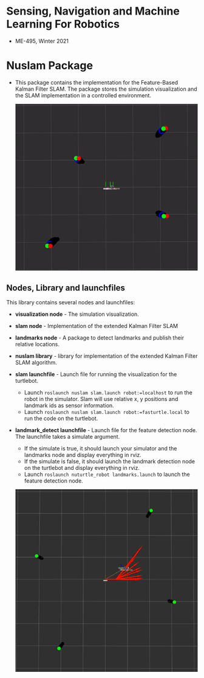 # Sensing, Navigation and Machine Learning For Robotics

- ME-495, Winter 2021

# Nuslam Package

- This package contains the implementation for the Feature-Based Kalman Filter SLAM. The package stores the simulation visualization and the SLAM implementation in a controlled environment.<br>

  ![Simulation](https://github.com/YaelBenShalom/Sensing_Navigation_and_ML/blob/master/nuslam/images/slam2.gif)

## Nodes, Library and launchfiles

This library contains several nodes and launchfiles:

- **visualization node** - The simulation visualization.
- **slam node** - Implementation of the extended Kalman Filter SLAM
- **landmarks node** - A package to detect landmarks and publish their relative locations.

- **nuslam library** - library for implementation of the extended Kalman Filter SLAM algorithm.

- **slam launchfile** - Launch file for running the visualization for the turtlebot.

  - Launch `roslaunch nuslam slam.launch robot:=localhost` to run the robot in the simulator. Slam will use relative x, y positions and landmark ids as sensor information.
  - Launch `roslaunch nuslam slam.launch robot:=fasturtle.local` to run the code on the turtlebot.

- **landmark_detect launchfile** - Launch file for the feature detection node.
  The launchfile takes a simulate argument.

  - If the simulate is true, it should launch your simulator and the landmarks node and display everything in rviz.
  - If the simulate is false, it should launch the landmark detection node on the turtlebot and display everything in rviz.

  * Launch `roslaunch nuturtle_robot landmarks.launch` to launch the feature detection node.

  ![Simulation](https://github.com/YaelBenShalom/Sensing_Navigation_and_ML/blob/master/nuslam/images/simulation.png)
